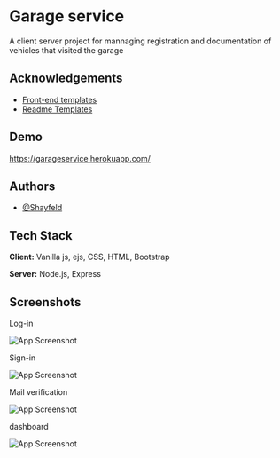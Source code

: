 
# Garage service

A client server project for mannaging registration and documentation of vehicles that visited the garage 
## Acknowledgements

 - [Front-end templates](https://startbootstrap.com/theme/sb-admin-2)
 - [Readme Templates](https://awesomeopensource.com/project/elangosundar/awesome-README-templates)

## Demo

https://garageservice.herokuapp.com/

## Authors

- [@Shayfeld](https://github.com/shayfeld)


## Tech Stack

**Client:** Vanilla js, ejs, CSS, HTML, Bootstrap

**Server:** Node.js, Express


## Screenshots

Log-in

![App Screenshot](https://i.ibb.co/3SW3J33/Log-in.jpg)

Sign-in

![App Screenshot](https://i.ibb.co/TL9vJLD/Register.jpg)

Mail verification

![App Screenshot](https://i.ibb.co/c823mxQ/Email-verification.jpg)

dashboard

![App Screenshot](https://i.ibb.co/X7ck1mQ/dashboard.jpg)


